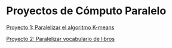 # Proyectos de Cómputo Paralelo
[Proyecto 1: Paralelizar el algoritmo K-means](https://github.com/ManoHF/parallelComputingProjects/tree/main/parallelKMeans)

[Proyecto 2: Paralelizar vocabulario de libros](https://github.com/ManoHF/parallelComputingProjects/tree/main/bookVocabulary)

